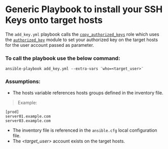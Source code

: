 # Generic Playbook to install your SSH Keys onto target hosts

The `add_key.yml` playbook calls the [`copy_authorized_keys`](roles/copy_authorized_keys/tasks/main.yml) role which uses the [`authorized_key`](https://docs.ansible.com/ansible/latest/collections/ansible/posix/authorized_key_module.html) module to set your authorized key on the target hosts for the user account passed as parameter.

### To call the playbook use the below command:

`ansible-playbook add_key.yml --extra-vars ¨who=<target_user>¨`

### Assumptions:
- The hosts variable references hosts groups defined in the inventory file.
> Example: 
```
[prod]
server01.example.com
server03.example.com
```
- The inventory file is referenced in the `ansible.cfg` local configuration file.
- The _<target_user>_ account exists on the target hosts.